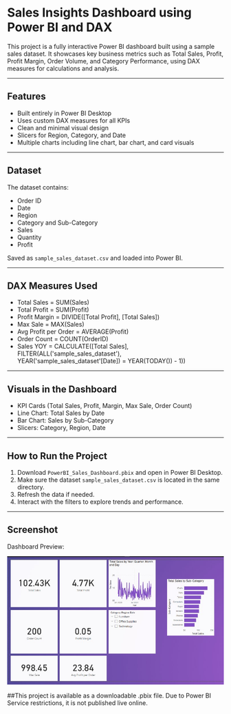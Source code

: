 # Sales Insights Dashboard using Power BI and DAX

This project is a fully interactive Power BI dashboard built using a sample sales dataset. It showcases key business metrics such as Total Sales, Profit, Profit Margin, Order Volume, and Category Performance, using DAX measures for calculations and analysis.

---

## Features

- Built entirely in Power BI Desktop
- Uses custom DAX measures for all KPIs
- Clean and minimal visual design
- Slicers for Region, Category, and Date
- Multiple charts including line chart, bar chart, and card visuals


---

## Dataset

The dataset contains:
- Order ID
- Date
- Region
- Category and Sub-Category
- Sales
- Quantity
- Profit

Saved as `sample_sales_dataset.csv` and loaded into Power BI.

---

## DAX Measures Used

- Total Sales = SUM(Sales)
- Total Profit = SUM(Profit)
- Profit Margin = DIVIDE([Total Profit], [Total Sales])
- Max Sale = MAX(Sales)
- Avg Profit per Order = AVERAGE(Profit)
- Order Count = COUNT(OrderID)
- Sales YOY = CALCULATE([Total Sales], FILTER(ALL('sample_sales_dataset'), YEAR('sample_sales_dataset'[Date]) = YEAR(TODAY()) - 1))

---

## Visuals in the Dashboard

- KPI Cards (Total Sales, Profit, Margin, Max Sale, Order Count)
- Line Chart: Total Sales by Date
- Bar Chart: Sales by Sub-Category
- Slicers: Category, Region, Date


---

## How to Run the Project

1. Download `PowerBI_Sales_Dashboard.pbix` and open in Power BI Desktop.
2. Make sure the dataset `sample_sales_dataset.csv` is located in the same directory.
3. Refresh the data if needed.
4. Interact with the filters to explore trends and performance.

---

## Screenshot

Dashboard Preview:

![Dashboard](full_dashboard.jpg)

##This project is available as a downloadable .pbix file. Due to Power BI Service restrictions, it is not published live online.



